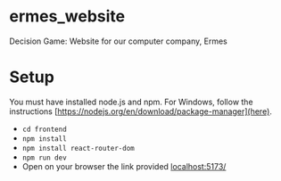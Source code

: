 # ermes_website
Decision Game: Website for our computer company, Ermes

# Setup
You must have installed node.js and npm.
For Windows, follow the instructions [https://nodejs.org/en/download/package-manager](here).

- ``cd frontend``
- ``npm install``
- ``npm install react-router-dom``
- ``npm run dev``
- Open on your browser the link provided [localhost:5173/](localhost:5173/)

